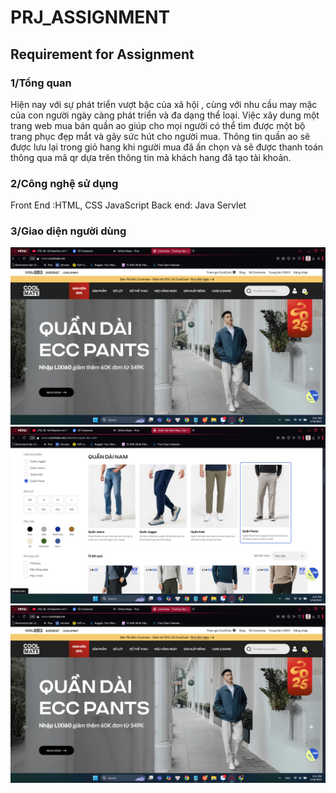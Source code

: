 # PRJ_ASSIGNMENT
## Requirement for Assignment
### 1/Tổng quan
Hiện nay với sự phát triển vượt bậc của xã hội , cùng với nhu cầu may mặc của con người ngày càng phát triển và đa dạng thể loại. Việc xây dung một trang  web mua bán quần ao giúp cho mọi người có thể tìm được một bộ trang phục đẹp mắt và gây sức hút cho người mua. Thông tin quần ao sẽ được lưu lại trong giỏ hang khi người mua  đã ấn chọn và sẽ được thanh toán thông qua mã qr dựa trên thông tin mà khách hang đã tạo tài khoản.

### 2/Công nghệ sử dụng
Front End :HTML, CSS JavaScript
Back end: Java Servlet

### 3/Giao diện người dùng
![Image Description](https://github.com/TuanLH190/PRJ_ASSIGNMENT/blob/main/Screenshot%202025-01-18%20211108.png)
![Image Description](https://github.com/TuanLH190/PRJ_ASSIGNMENT/blob/main/Screenshot%202025-01-18%20211131.png)
![Image Description](https://github.com/TuanLH190/PRJ_ASSIGNMENT/blob/main/Screenshot%202025-01-18%20211108.png)
